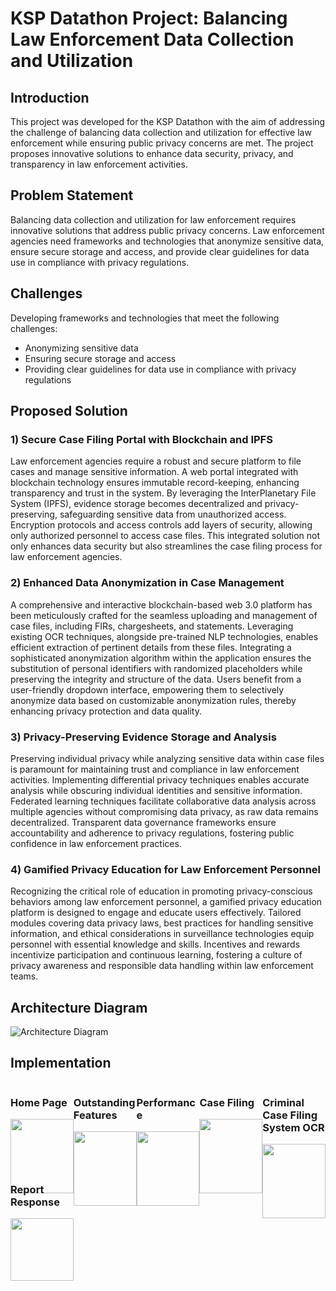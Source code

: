 # KSP Datathon Project: Balancing Law Enforcement Data Collection and Utilization

## Introduction

This project was developed for the KSP Datathon with the aim of addressing the challenge of balancing data collection and utilization for effective law enforcement while ensuring public privacy concerns are met. The project proposes innovative solutions to enhance data security, privacy, and transparency in law enforcement activities.

## Problem Statement

Balancing data collection and utilization for law enforcement requires innovative solutions that address public privacy concerns. Law enforcement agencies need frameworks and technologies that anonymize sensitive data, ensure secure storage and access, and provide clear guidelines for data use in compliance with privacy regulations.

## Challenges

Developing frameworks and technologies that meet the following challenges:
- Anonymizing sensitive data
- Ensuring secure storage and access
- Providing clear guidelines for data use in compliance with privacy regulations

## Proposed Solution

### 1) Secure Case Filing Portal with Blockchain and IPFS

Law enforcement agencies require a robust and secure platform to file cases and manage sensitive information. A web portal integrated with blockchain technology ensures immutable record-keeping, enhancing transparency and trust in the system. By leveraging the InterPlanetary File System (IPFS), evidence storage becomes decentralized and privacy-preserving, safeguarding sensitive data from unauthorized access. Encryption protocols and access controls add layers of security, allowing only authorized personnel to access case files. This integrated solution not only enhances data security but also streamlines the case filing process for law enforcement agencies.

### 2) Enhanced Data Anonymization in Case Management

A comprehensive and interactive blockchain-based web 3.0 platform has been meticulously crafted for the seamless uploading and management of case files, including FIRs, chargesheets, and statements. Leveraging existing OCR techniques, alongside pre-trained NLP technologies, enables efficient extraction of pertinent details from these files. Integrating a sophisticated anonymization algorithm within the application ensures the substitution of personal identifiers with randomized placeholders while preserving the integrity and structure of the data. Users benefit from a user-friendly dropdown interface, empowering them to selectively anonymize data based on customizable anonymization rules, thereby enhancing privacy protection and data quality.

### 3) Privacy-Preserving Evidence Storage and Analysis

Preserving individual privacy while analyzing sensitive data within case files is paramount for maintaining trust and compliance in law enforcement activities. Implementing differential privacy techniques enables accurate analysis while obscuring individual identities and sensitive information. Federated learning techniques facilitate collaborative data analysis across multiple agencies without compromising data privacy, as raw data remains decentralized. Transparent data governance frameworks ensure accountability and adherence to privacy regulations, fostering public confidence in law enforcement practices.

### 4) Gamified Privacy Education for Law Enforcement Personnel

Recognizing the critical role of education in promoting privacy-conscious behaviors among law enforcement personnel, a gamified privacy education platform is designed to engage and educate users effectively. Tailored modules covering data privacy laws, best practices for handling sensitive information, and ethical considerations in surveillance technologies equip personnel with essential knowledge and skills. Incentives and rewards incentivize participation and continuous learning, fostering a culture of privacy awareness and responsible data handling within law enforcement teams.

## Architecture Diagram

![Architecture Diagram](https://github.com/J-B-Mugundh/PrivacyOps/blob/main/Implementation%20snips/KSP.JPG)

## Implementation

<div style="display: flex; flex-wrap: wrap; justify-content: space-between;">

<!-- Home Page -->
<div style="width: 20%; margin-bottom: 20px;">
    <h3>Home Page</h3>
    <img src="https://github.com/J-B-Mugundh/PrivacyOps/blob/main/Implementation%20snips/Img1.JPG" style="width: 100%;">
</div>

<!-- Outstanding Features -->
<div style="width: 20%; margin-bottom: 20px;">
    <h3>Outstanding Features</h3>
    <img src="https://github.com/J-B-Mugundh/PrivacyOps/blob/main/Implementation%20snips/Img2.JPG" style="width: 100%;">
</div>

<!-- Performance -->
<div style="width: 20%; margin-bottom: 20px;">
    <h3>Performance</h3>
    <img src="https://github.com/J-B-Mugundh/PrivacyOps/blob/main/Implementation%20snips/Img3.JPG" style="width: 100%;">
</div>

<!-- Case Filing -->
<div style="width: 20%; margin-bottom: 20px;">
    <h3>Case Filing</h3>
    <img src="https://github.com/J-B-Mugundh/PrivacyOps/blob/main/Implementation%20snips/Img4.JPG" style="width: 100%;">
</div>

<!-- Criminal Case Filing System OCR -->
<div style="width: 20%; margin-bottom: 20px;">
    <h3>Criminal Case Filing System OCR</h3>
    <img src="https://github.com/J-B-Mugundh/PrivacyOps/blob/main/Implementation%20snips/Img7.JPG" style="width: 100%;">
</div>

<!-- Report Response -->
<div style="width: 20%; margin-bottom: 20px;">
    <h3>Report Response</h3>
    <img src="https://github.com/J-B-Mugundh/PrivacyOps/blob/main/Implementation%20snips/Img5.JPG" style="width: 100%;">
</div>

</div>


